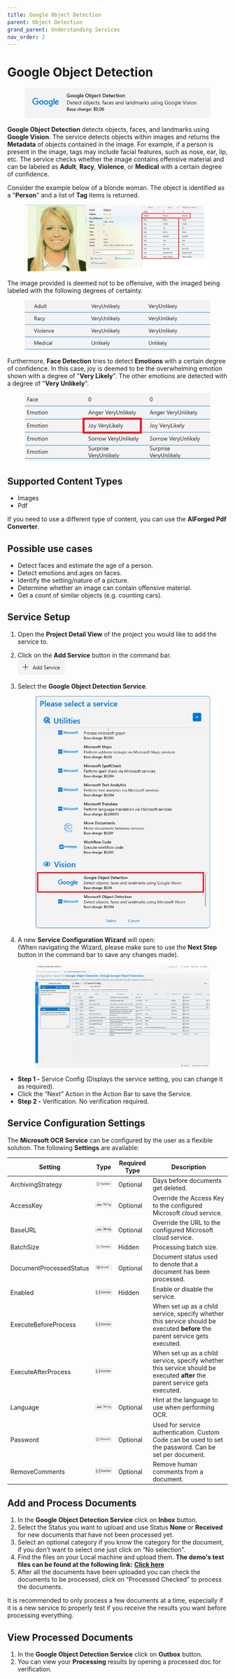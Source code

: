 ```yaml
---
title: Google Object Detection
parent: Object Detection
grand_parent: Understanding Services
nav_order: 2
---
```


# Google Object Detection

<figure><img src="../../.gitbook/assets/image (48) (2).png" alt=""><figcaption></figcaption></figure>

**Google Object Detection** detects objects, faces, and landmarks using **Google Vision**. The service detects objects within images and returns the **Metadata** of objects contained in the image. For example, if a person is present in the image, tags may include facial features, such as nose, ear, lip, etc. The service checks whether the image contains offensive material and can be labeled as **Adult**, **Racy**, **Violence**, or **Medical** with a certain degree of confidence.&#x20;

Consider the example below of a blonde woman. The object is identified as a "**Person**" and a list of **Tag** items is returned.

<figure><img src="../../.gitbook/assets/image (6) (2).png" alt=""><figcaption></figcaption></figure>

The image provided is deemed not to be offensive, with the imaged being labeled with the following degrees of certainty.

<figure><img src="../../.gitbook/assets/image (12).png" alt=""><figcaption></figcaption></figure>

Furthermore, **Face Detection** tries to detect **Emotions** with a certain degree of confidence. In this case, joy is deemed to be the overwhelming emotion shown with a degree of "**Very Likely**". The other emotions are detected with a degree of "**Very Unlikely**".

<figure><img src="../../.gitbook/assets/image (4) (1) (1).png" alt=""><figcaption></figcaption></figure>

## Supported Content Types

* Images
* Pdf

If you need to use a different type of content, you can use the **AIForged Pdf Converter**.

## Possible use cases

* Detect faces and estimate the age of a person.
* Detect emotions and ages on faces.
* Identify the setting/nature of a picture.
* Determine whether an image can contain offensive material.
* Get a count of similar objects (e.g. counting cars).

## Service Setup

1. Open the **Project Detail View** of the project you would like to add the service to.
2. Click on the **Add Service** button in the command bar.\
   ![](<../../.gitbook/assets/image (82) (1).png>)
3.  Select the **Google Object Detection Service**.

    <figure><img src="../../.gitbook/assets/image (17).png" alt=""><figcaption></figcaption></figure>
4.  A new **Service Configuration Wizard** will open:\
    (When navigating the Wizard, please make sure to use the **Next Step** button in the command bar to save any changes made).

    <figure><img src="../../.gitbook/assets/image (13).png" alt=""><figcaption></figcaption></figure>

* **Step 1 -** Service Config (Displays the service setting, you can change it as required).
* Click the “Next” Action in the Action Bar to save the Service.
* **Step 2 -** Verification. No verification required.

## Service Configuration Settings

The **Microsoft OCR Service** can be configured by the user as a flexible solution. The following **Settings** are available:

| Setting                 | Type                                                           | Required Type | Description                                                                                                                  |
| ----------------------- | -------------------------------------------------------------- | ------------- | ---------------------------------------------------------------------------------------------------------------------------- |
| ArchivingStrategy       | ![](<../../.gitbook/assets/image (5) (3).png>)                 | Optional      | Days before documents get deleted.                                                                                           |
| AccessKey               | ![](<../../.gitbook/assets/image (7).png>)                     | Optional      | Override the Access Key to the configured Microsoft cloud service.                                                           |
| BaseURL                 | ![](<../../.gitbook/assets/image (7).png>)                     | Optional      | Override the URL to the configured Microsoft cloud service.                                                                  |
| BatchSize               | ![](<../../.gitbook/assets/image (14) (6).png>)                | Hidden        | Processing batch size.                                                                                                       |
| DocumentProcessedStatus | ![](<../../.gitbook/assets/image (6) (4).png>)                 | Optional      | Document status used to denote that a document has been processed.                                                           |
| Enabled                 | ![](<../../.gitbook/assets/image (15) (5) (1).png>)            | Hidden        | Enable or disable the service.                                                                                               |
| ExecuteBeforeProcess    | ![](<../../.gitbook/assets/image (15) (5).png>)                |               | When set up as a child service, specify whether this service should be executed **before** the parent service gets executed. |
| ExecuteAfterProcess     | ![](<../../.gitbook/assets/image (1) (1) (3) (1) (2).png>)     |               | When set up as a child service, specify whether this service should be executed **after** the parent service gets executed.  |
| Language                | ![](<../../.gitbook/assets/image (7).png>)                     | Optional      | Hint at the language to use when performing OCR.                                                                             |
| Password                | ![](<../../.gitbook/assets/image (3) (5) (1).png>)             | Optional      | Used for service authentication. Custom Code can be used to set the password. Can be set per document.                       |
| RemoveComments          | ![](<../../.gitbook/assets/image (1) (1) (3) (1) (2) (1).png>) | Optional      | Remove human comments from a document.                                                                                       |

## Add and Process Documents

1. In the **Google Object Detection Service** click on **Inbox** button.
2. Select the Status you want to upload and use Status **None** or **Received** for new documents that have not been processed yet.
3. Select an optional category if you know the category for the document, if you don’t want to select one just click on “No selection”.
4. Find the files on your Local machine and upload them. **The demo's test files can be found at the following link:** [**Click here**](https://docs.aiforged.com/DemoDocuments/ABBYY%20Classification%20%20Testing.zip)
5. After all the documents have been uploaded you can check the documents to be processed, click on “Processed Checked” to process the documents.

It is recommended to only process a few documents at a time, especially if it is a new service to properly test if you receive the results you want before processing everything.

## View Processed Documents

1. In the **Google Object Detection Service** click on **Outbox** button.
2. You can view your **Processing** results by opening a processed doc for verification.
